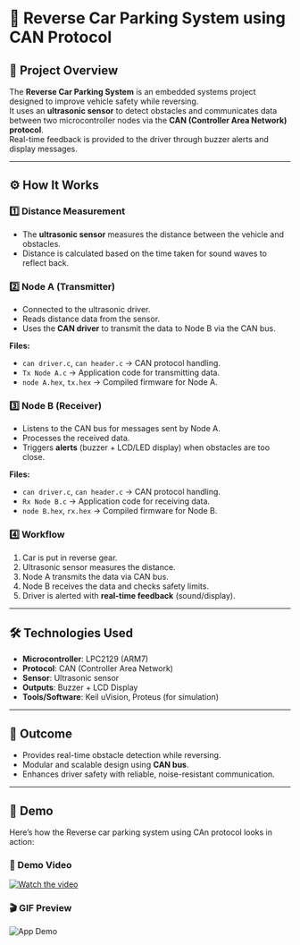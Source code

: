 # 🚗 Reverse Car Parking System using CAN Protocol

## 📌 Project Overview
The **Reverse Car Parking System** is an embedded systems project designed to improve vehicle safety while reversing.  
It uses an **ultrasonic sensor** to detect obstacles and communicates data between two microcontroller nodes via the **CAN (Controller Area Network) protocol**.  
Real-time feedback is provided to the driver through buzzer alerts and display messages.

---

## ⚙️ How It Works  

### 1️⃣ Distance Measurement  
- The **ultrasonic sensor** measures the distance between the vehicle and obstacles.  
- Distance is calculated based on the time taken for sound waves to reflect back.  

### 2️⃣ Node A (Transmitter)  
- Connected to the ultrasonic driver.  
- Reads distance data from the sensor.  
- Uses the **CAN driver** to transmit the data to Node B via the CAN bus.  

**Files:**  
- `can driver.c`, `can header.c` → CAN protocol handling.  
- `Tx Node A.c` → Application code for transmitting data.  
- `node A.hex`, `tx.hex` → Compiled firmware for Node A.  

### 3️⃣ Node B (Receiver)  
- Listens to the CAN bus for messages sent by Node A.  
- Processes the received data.  
- Triggers **alerts** (buzzer + LCD/LED display) when obstacles are too close.  

**Files:**  
- `can driver.c`, `can header.c` → CAN protocol handling.  
- `Rx Node B.c` → Application code for receiving data.  
- `node B.hex`, `rx.hex` → Compiled firmware for Node B.  

### 4️⃣ Workflow  
1. Car is put in reverse gear.  
2. Ultrasonic sensor measures the distance.  
3. Node A transmits the data via CAN bus.  
4. Node B receives the data and checks safety limits.  
5. Driver is alerted with **real-time feedback** (sound/display).  

---

## 🛠️ Technologies Used  
- **Microcontroller**: LPC2129 (ARM7)  
- **Protocol**: CAN (Controller Area Network)  
- **Sensor**: Ultrasonic sensor  
- **Outputs**: Buzzer + LCD Display  
- **Tools/Software**: Keil uVision, Proteus (for simulation)  

---

## 🚦 Outcome  
- Provides real-time obstacle detection while reversing.  
- Modular and scalable design using **CAN bus**.  
- Enhances driver safety with reliable, noise-resistant communication.  
---

## 🎥 Demo

Here’s how the Reverse car parking system using CAn protocol looks in action:

### 🎥 Demo Video

[![Watch the video](https://img.shields.io/badge/▶-Click%20to%20Play-red)](demo/demo.mp4)


### 🎬 GIF Preview

![App Demo](demo/demo.gif)

